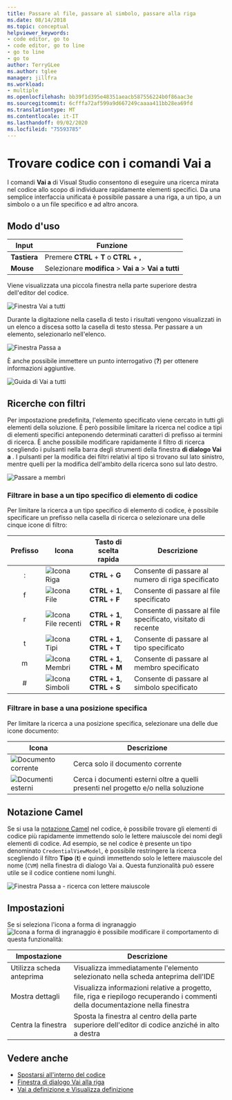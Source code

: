 ```yaml
---
title: Passare al file, passare al simbolo, passare alla riga
ms.date: 08/14/2018
ms.topic: conceptual
helpviewer_keywords:
- code editor, go to
- code editor, go to line
- go to line
- go to
author: TerryGLee
ms.author: tglee
manager: jillfra
ms.workload:
- multiple
ms.openlocfilehash: bb39f1d395e48351aeacb587556224b0f86aac3e
ms.sourcegitcommit: 6cfffa72af599a9d667249caaaa411bb28ea69fd
ms.translationtype: MT
ms.contentlocale: it-IT
ms.lasthandoff: 09/02/2020
ms.locfileid: "75593785"
---
```

# <a name="find-code-using-go-to-commands"></a>Trovare codice con i comandi Vai a

I comandi **Vai a** di Visual Studio consentono di eseguire una ricerca mirata nel codice allo scopo di individuare rapidamente elementi specifici. Da una semplice interfaccia unificata è possibile passare a una riga, a un tipo, a un simbolo o a un file specifico e ad altro ancora.

## <a name="how-to-use-it"></a>Modo d'uso

Input | Funzione
------------ | ---
**Tastiera** | Premere **CTRL** + **T** o **CTRL** + **,**
**Mouse** | Selezionare **modifica**  >  **Vai a**  >  **Vai a tutti**

Viene visualizzata una piccola finestra nella parte superiore destra dell'editor del codice.

![Finestra Vai a tutti](media/go-to-all.png)

Durante la digitazione nella casella di testo i risultati vengono visualizzati in un elenco a discesa sotto la casella di testo stessa. Per passare a un elemento, selezionarlo nell'elenco.

![Finestra Passa a](../ide/media/vside_navigatetowindow.png)

È anche possibile immettere un punto interrogativo (**?**) per ottenere informazioni aggiuntive.

![Guida di Vai a tutti](media/go-to-all-help.png)

## <a name="filtered-searches"></a>Ricerche con filtri

Per impostazione predefinita, l'elemento specificato viene cercato in tutti gli elementi della soluzione. È però possibile limitare la ricerca nel codice a tipi di elementi specifici anteponendo determinati caratteri di prefisso ai termini di ricerca. È anche possibile modificare rapidamente il filtro di ricerca scegliendo i pulsanti nella barra degli strumenti della finestra **di dialogo Vai a** . I pulsanti per la modifica dei filtri relativi al tipo si trovano sul lato sinistro, mentre quelli per la modifica dell'ambito della ricerca sono sul lato destro.

![Passare a membri](../ide/media/vside_navigation_toolbar.png)

### <a name="filter-to-a-specific-type-of-code-element"></a>Filtrare in base a un tipo specifico di elemento di codice

Per limitare la ricerca a un tipo specifico di elemento di codice, è possibile specificare un prefisso nella casella di ricerca o selezionare una delle cinque icone di filtro:

Prefisso | Icona | Tasto di scelta rapida | Descrizione
:-: | - | - | -
:| ![Icona Riga](media/gotoall-line-icon.png) | **CTRL** + **G** | Consente di passare al numero di riga specificato
f| ![Icona File](media/gotoall-files-icon.png) | **CTRL** + **1**, **CTRL** + **F** | Consente di passare al file specificato
r| ![Icona File recenti](media/gotoall-recent-files-icon.png) | **CTRL** + **1**, **CTRL** + **R** | Consente di passare al file specificato, visitato di recente
t| ![Icona Tipi](media/gotoall-types-icon.png) | **CTRL** + **1**, **CTRL** + **T** | Consente di passare al tipo specificato
m| ![Icona Membri](media/gotoall-members-icon.png) | **CTRL** + **1**, **CTRL** + **M** | Consente di passare al membro specificato
\#| ![Icona Simboli](media/gotoall-symbols-icon.png) | **CTRL** + **1**, **CTRL** + **S** | Consente di passare al simbolo specificato

### <a name="filter-to-a-specific-location"></a>Filtrare in base a una posizione specifica

Per limitare la ricerca a una posizione specifica, selezionare una delle due icone documento:

Icona | Descrizione
---- | ---
![Documento corrente](media/gotoall_currentdocument.png) | Cerca solo il documento corrente
![Documenti esterni](media/gotoall_external.png) | Cerca i documenti esterni oltre a quelli presenti nel progetto e/o nella soluzione

## <a name="camel-casing"></a>Notazione Camel

Se si usa la [notazione Camel](https://en.wikipedia.org/wiki/Camel_case) nel codice, è possibile trovare gli elementi di codice più rapidamente immettendo solo le lettere maiuscole dei nomi degli elementi di codice. Ad esempio, se nel codice è presente un tipo denominato `CredentialViewModel`, è possibile restringere la ricerca scegliendo il filtro **Tipo** (**t**) e quindi immettendo solo le lettere maiuscole del nome (`CVM`) nella finestra di dialogo Vai a. Questa funzionalità può essere utile se il codice contiene nomi lunghi.

![Finestra Passa a - ricerca con lettere maiuscole](../ide/media/vside_capitalsearch.png)

## <a name="settings"></a>Impostazioni

Se si seleziona l'icona a forma di ingranaggio ![Icona a forma di ingranaggio](media/gotoall_gear.png) è possibile modificare il comportamento di questa funzionalità:

Impostazione | Descrizione
------- | ---
Utilizza scheda anteprima | Visualizza immediatamente l'elemento selezionato nella scheda anteprima dell'IDE
Mostra dettagli | Visualizza informazioni relative a progetto, file, riga e riepilogo recuperando i commenti della documentazione nella finestra
Centra la finestra | Sposta la finestra al centro della parte superiore dell'editor di codice anziché in alto a destra

## <a name="see-also"></a>Vedere anche

- [Spostarsi all'interno del codice](../ide/navigating-code.md)
- [Finestra di dialogo Vai alla riga](../ide/reference/go-to-line.md)
- [Vai a definizione e Visualizza definizione](../ide/go-to-and-peek-definition.md)

